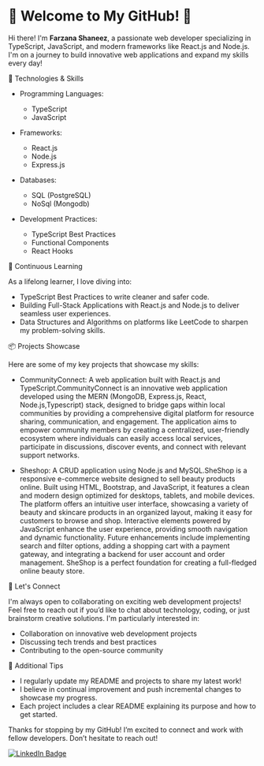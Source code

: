 # 🌟 Welcome to My GitHub! 🌟

Hi there! I'm **Farzana Shaneez**, a passionate web developer specializing in TypeScript, JavaScript, and modern frameworks like React.js and Node.js. I'm on a journey to build innovative web applications and expand my skills every day!

 🚀 Technologies & Skills

- Programming Languages: 
  - TypeScript
  - JavaScript

- Frameworks:
  - React.js
  - Node.js
  - Express.js

- Databases:
  - SQL (PostgreSQL)
  - NoSql (Mongodb)

- Development Practices:
  - TypeScript Best Practices
  - Functional Components
  - React Hooks

 🌱 Continuous Learning

As a lifelong learner, I love diving into:
- TypeScript Best Practices to write cleaner and safer code.
- Building Full-Stack Applications with React.js and Node.js to deliver seamless user experiences.
- Data Structures and Algorithms on platforms like LeetCode to sharpen my problem-solving skills.

 📦 Projects Showcase

Here are some of my key projects that showcase my skills:

- CommunityConnect: A web application built with React.js and TypeScript.CommunityConnect is an innovative web application developed using the MERN (MongoDB, Express.js, React, Node.js,Typescript) stack, designed to bridge gaps within local communities by providing a comprehensive digital platform for resource sharing, communication, and engagement. The application aims to empower community members by creating a centralized, user-friendly ecosystem where individuals can easily access local services, participate in discussions, discover events, and connect with relevant support networks.
  
- Sheshop: A CRUD application using Node.js and MySQL.SheShop is a responsive e-commerce website designed to sell beauty products online. Built using HTML, Bootstrap, and JavaScript, it features a clean and modern design optimized for desktops, tablets, and mobile devices. The platform offers an intuitive user interface, showcasing a variety of beauty and skincare products in an organized layout, making it easy for customers to browse and shop. Interactive elements powered by JavaScript enhance the user experience, providing smooth navigation and dynamic functionality. Future enhancements include implementing search and filter options, adding a shopping cart with a payment gateway, and integrating a backend for user account and order management. SheShop is a perfect foundation for creating a full-fledged online beauty store.


 🤝 Let's Connect

I'm always open to collaborating on exciting web development projects! Feel free to reach out if you’d like to chat about technology, coding, or just brainstorm creative solutions. I'm particularly interested in:

- Collaboration on innovative web development projects
- Discussing tech trends and best practices
- Contributing to the open-source community

 📝 Additional Tips

- I regularly update my README and projects to share my latest work!
- I believe in continual improvement and push incremental changes to showcase my progress.
- Each project includes a clear README explaining its purpose and how to get started.

Thanks for stopping by my GitHub! I’m excited to connect and work with fellow developers. Don’t hesitate to reach out!

[![LinkedIn Badge](https://img.shields.io/badge/-Farzana%20Shaneez-blue?style=flat-square&logo=LinkedIn&logoColor=white)](https://www.linkedin.com/in/farzana-shaneez-4792b7107)

